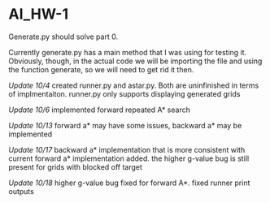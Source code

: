 # AI_HW-1

Generate.py should solve part 0.

Currently generate.py has a main method that I was using for testing it. Obviously, though, in the actual code we will be importing the file and using the function generate, so we will need to get rid it then. 

*Update 10/4*
created runner.py and astar.py. Both are uninfinished in terms of implmentaiton. runner.py only supports displaying generated grids

*Update 10/6*
implemented forward repeated A* search

*_Update 10/13_*
forward a* may have some issues, backward a* may be implemented


*_Update 10/17_*
backward a* implementation that is more consistent with current forward a* implementation added.
the higher g-value bug is still present for grids with blocked off target


*_Update 10/18_*
higher g-value bug fixed for forward A*. fixed runner print outputs

